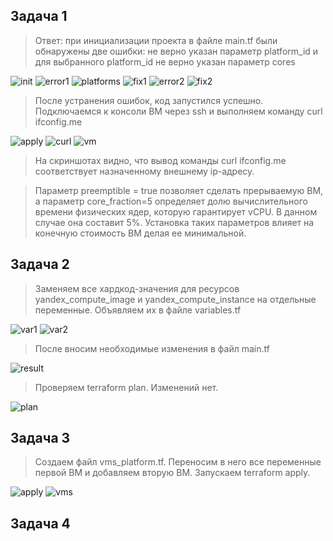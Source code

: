 ## Задача 1

>Ответ: при инициализации проекта в файле main.tf были обнаружены две ошибки: не верно указан параметр platform_id и для выбранного platform_id не верно указан параметр cores

![init](task1/init.png)
![error1](task1/error1.png)
![platforms](task1/platforms.png)
![fix1](task1/fix1.png)
![error2](task1/error2.png)
![fix2](task1/fix2.png)

>После устранения ошибок, код запустился успешно. Подключаемся к консоли ВМ через ssh и выполняем команду  curl ifconfig.me

![apply](task1/apply.png)
![curl](task1/curl.png)
![vm](task1/vm.png)

>На скриншотах видно, что вывод команды curl ifconfig.me соответствует назначенному внешнему ip-адресу.

>Параметр preemptible = true позволяет сделать прерываемую ВМ, а параметр core_fraction=5 определяет долю вычислительного времени физических ядер, которую гарантирует vCPU. В данном случае она составит 5%. Установка таких параметров влияет на конечную стоимость ВМ делая ее минимальной.

## Задача 2

>Заменяем все хардкод-значения для ресурсов yandex_compute_image и yandex_compute_instance на отдельные переменные. Объявляем их в файле variables.tf

![var1](task2/var1.png)
![var2](task2/var2.png)

>После вносим необходимые изменения в файл main.tf

![result](task2/result.png)

>Проверяем terraform plan. Изменений нет.

![plan](task2/plan.png)

## Задача 3

>Создаем файл vms_platform.tf. Переносим в него все переменные первой ВМ и добавляем вторую ВМ. Запускаем terraform apply.

![apply](task3/apply.png)
![vms](task3/vms.png)

## Задача 4

